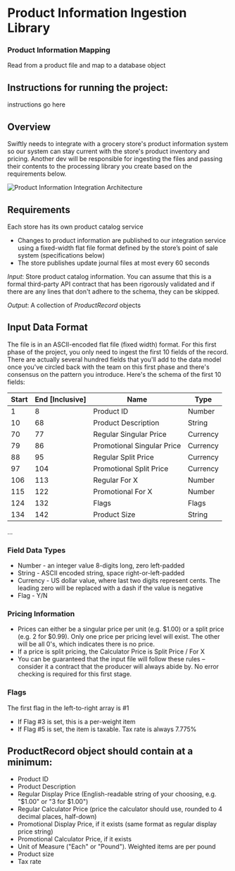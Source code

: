 # Product Information Ingestion Library

### Product Information Mapping 

Read from a product file and map to a database object

## Instructions for running the project:

instructions go here

## Overview

Swiftly needs to integrate with a grocery store's product information system so our system can stay current with the store's product inventory and pricing.  Another dev will be responsible for ingesting the files and passing their contents to the processing library you create based on the requirements below.

![Product Information Integration Architecture](https://github.com/prestoqinc/code-exercise-services/raw/master/Swiftly_Services_Coding_Exercise_Architecture.png "Product Information Integration Architecture")

## Requirements
Each store has its own product catalog service
* Changes to product information are published to our integration service using a fixed-width flat file format defined by the store’s point of sale system (specifications below)
* The store publishes update journal files at most every 60 seconds

*Input*: Store product catalog information. You can assume that this is a formal third-party API contract that has been rigorously validated and if there are any lines that don't adhere to the schema, they can be skipped.

*Output*: A collection of _ProductRecord_ objects

## Input Data Format
The file is in an ASCII-encoded flat file (fixed width) format. For this first phase of the project, you only need to ingest the first 10 fields of the record. There are actually several hundred fields that you'll add to the data model once you've circled back with the team on this first phase and there's consensus on the pattern you introduce. Here's the schema of the first 10 fields:

| Start | End [Inclusive] | Name                       | Type     |
|-------|-----------------|----------------------------|----------|
| 1     | 8               | Product ID                 | Number   |
| 10    | 68              | Product Description        | String   |
| 70    | 77              | Regular Singular Price     | Currency |
| 79    | 86              | Promotional Singular Price | Currency |
| 88    | 95              | Regular Split Price        | Currency |
| 97    | 104             | Promotional Split Price    | Currency |
| 106   | 113             | Regular For X              | Number   |
| 115   | 122             | Promotional For X          | Number   |
| 124   | 132             | Flags                      | Flags    |
| 134   | 142             | Product Size               | String   |
...

### Field Data Types
* Number - an integer value 8-digits long, zero left-padded
* String - ASCII encoded string, space right-or-left-padded
* Currency - US dollar value, where last two digits represent cents.  The leading zero will be replaced with a dash if the value is negative
* Flag - Y/N

### Pricing Information
* Prices can either be a singular price per unit (e.g. $1.00) or a split price (e.g. 2 for $0.99).  Only one price per pricing level will exist.  The other will be all 0's, which indicates there is no price.
* If a price is split pricing, the Calculator Price is Split Price / For X
* You can be guaranteed that the input file will follow these rules – consider it a contract that the producer will always abide by.  No error checking is required for this first stage.

### Flags
The first flag in the left-to-right array is #1
* If Flag #3 is set, this is a per-weight item
* If Flag #5 is set, the item is taxable.  Tax rate is always 7.775%

## ProductRecord object should contain at a minimum:
* Product ID
* Product Description
* Regular Display Price (English-readable string of your choosing, e.g. "$1.00" or "3 for $1.00")
* Regular Calculator Price (price the calculator should use, rounded to 4 decimal places, half-down)
* Promotional Display Price, if it exists (same format as regular display price string)
* Promotional Calculator Price, if it exists
* Unit of Measure ("Each" or "Pound").  Weighted items are per pound
* Product size
* Tax rate
